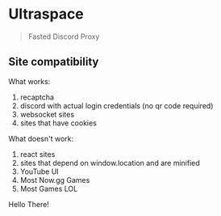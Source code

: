 # Ultraspace

> Fasted Discord Proxy



## Site compatibility

What works:
1. recaptcha
2. discord with actual login credentials (no qr code required)
3. websocket sites
4. sites that have cookies

What doesn't work:
1. react sites
2. sites that depend on window.location and are minified
3. YouTube UI 
4. Most Now.gg Games
5. Most Games LOL


Hello There!

